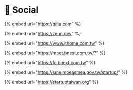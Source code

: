 # 🚌 Social

{% embed url="https://qiita.com" %}

{% embed url="https://zenn.dev" %}

{% embed url="https://www.ithome.com.tw" %}

{% embed url="https://meet.bnext.com.tw/?" %}

{% embed url="https://fc.bnext.com.tw" %}

{% embed url="https://sme.moeasmea.gov.tw/startup/" %}

{% embed url="https://startuptaiwan.org" %}
